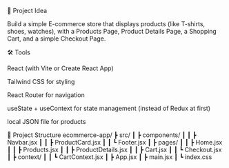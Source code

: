 🎯 Project Idea

Build a simple E-commerce store that displays products (like T-shirts, shoes, watches), with a Products Page, Product Details Page, a Shopping Cart, and a simple Checkout Page.

🛠️ Tools

React (with Vite or Create React App)

Tailwind CSS for styling

React Router for navigation

useState + useContext for state management (instead of Redux at first)

 local JSON file for products

📂 Project Structure
ecommerce-app/
 ┣ src/
 ┃ ┣ components/
 ┃ ┃ ┣ Navbar.jsx
 ┃ ┃ ┣ ProductCard.jsx
 ┃ ┃ ┗ Footer.jsx
 ┃ ┣ pages/
 ┃ ┃ ┣ Home.jsx
 ┃ ┃ ┣ Products.jsx
 ┃ ┃ ┣ ProductDetails.jsx
 ┃ ┃ ┣ Cart.jsx
 ┃ ┃ ┗ Checkout.jsx
 ┃ ┣ context/
 ┃ ┃ ┗ CartContext.jsx
 ┃ ┣ App.jsx
 ┃ ┣ main.jsx
 ┃ ┗ index.css
